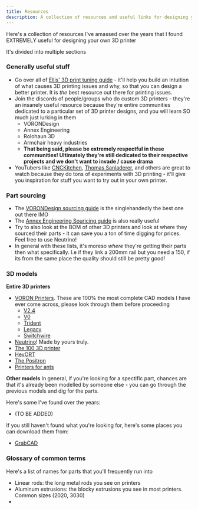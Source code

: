 ```yaml
---
title: Resources
description: A collection of resources and useful links for designing your printer
---
```


Here's a collection of resources I've amassed over the years that I found EXTREMELY useful for designing your own 3D printer

It's divided into multiple sections

### Generally useful stuff
- Go over all of [Ellis' 3D print tuning guide](https://ellis3dp.com/Print-Tuning-Guide/) - it'll help you build an intuition of what causes 3D printing issues and why, so that you can design a better printer. It is *the* best resource out there for printing issues.
- Join the discords of people/groups who do custom 3D printers - they're an insanely useful resource because they're entire communities dedicated to a particular set of 3D printer designs, and you will learn SO much just lurking in them
    - VORONDesign
    - Annex Engineering
    - Rolohaun 3D
    - Armchair heavy industries
    - **That being said, please be extremely respectful in these communities! Ultimately they're still dedicated to their respective projects and we don't want to invade / cause drama**
- YouTubers like [CNCKitchen](https://www.youtube.com/cnckitchen), [Thomas Sanladerer](https://www.youtube.com/watch?v=DaU8-2XadIE), and others are great to watch because they do tons of experiments with 3D printing - it'll give you inspiration for stuff you want to try out in your own printer.

### Part sourcing
- The [VORONDesign sourcing guide](https://vorondesign.com/sourcing_guide) is the singlehandedly the best one out there IMO
- The [Annex Engineering Souricing guide](https://docs.google.com/spreadsheets/d/1O3eyVuQ6M4F03MJSDs4Z71_XyNjXL5HFTZr1jsaAtRc/edit?gid=130421369#gid=130421369) is also really useful
- Try to also look at the BOM of other 3D printers and look at where they sourced their parts - it can save you a ton of time digging for prices. Feel free to use Neutrino!
- In general with these lists, it's moreso *where* they're getting their parts then what specifically. I.e if they link a 200mm rail but you need a 150, if its from the same place the quality should still be pretty good!

### 3D models
**Entire 3D printers**
- [VORON Printers](https://github.com/vorondesign). These are 100% the most complete CAD models I have ever come across, please look through them before proceeding
    - [V2.4](https://github.com/VoronDesign/Voron-2)
    - [V0](https://github.com/VoronDesign/Voron-0)
    - [Trident](https://github.com/VoronDesign/Voron-Trident)
    - [Legacy](https://github.com/VoronDesign/Voron-Legacy)
    - [Switchwire](https://github.com/VoronDesign/Voron-Switchwire)
- [Neutrino](https://theopenary.com/neutrino)! Made by yours truly.
- [The 100 3D printer](https://github.com/MSzturc/the100)
- [HevORT](https://hevort.com/)
- [The Positron](https://www.positron3d.com/)
- [Printers for ants](https://3dprintersforants.com/)

**Other models**
In general, if you're looking for a spectific part, chances are that it's already been modelled by someone else - you can go through the previous models and dig for the parts.

Here's some I've found over the years:
- (TO BE ADDED)

If you still haven't found what you're looking for, here's some places you can download them from:
- [GrabCAD](https://grabcad.com/library)

### Glossary of common terms
Here's a list of names for parts that you'll frequently run into

- Linear rods: the long metal rods you see on printers
- Aluminum extrusions: the blocky extrusions you see in most printers. Common sizes (2020, 3030)
- 